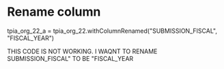 # Rename column
tpia_org_22_a = tpia_org_22.withColumnRenamed("SUBMISSION_FISCAL", "FISCAL_YEAR")


THIS CODE IS NOT WORKING. I WAQNT TO RENAME SUBMISSION_FISCAL" TO BE "FISCAL_YEAR
